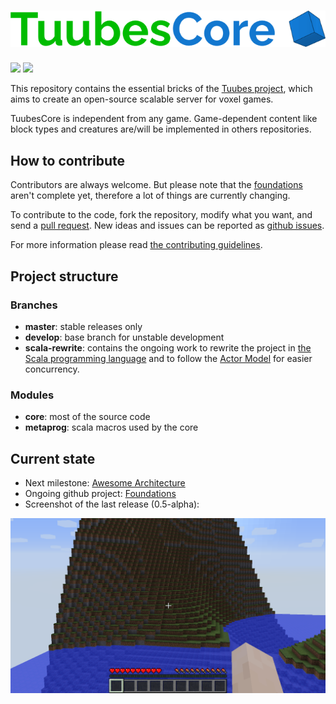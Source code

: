# ![project logo](TuubesCore_logo.png)

[![](https://img.shields.io/badge/next%20version-0.6-green.svg)](https://github.com/mcphoton/Photon-Server/milestone/2)
[![](https://img.shields.io/badge/discord-join%20chat!-7289DA.svg)](https://discord.gg/vWYembz)

This repository contains the essential bricks of the [Tuubes project](http://tuubes.org), which aims to create an open-source scalable server for voxel games.

TuubesCore is independent from any game. Game-dependent content like block types and creatures are/will be implemented in others repositories.

## How to contribute
Contributors are always welcome. But please note that the [foundations](https://github.com/tuubes/TuubesCore/projects/4) aren't complete yet, therefore a lot of things are currently changing.

To contribute to the code, fork the repository, modify what you want, and send a [pull request](https://help.github.com/articles/about-pull-requests/). New ideas and issues can be reported as [github issues](https://github.com/mcphoton/Photon-Server/issues).

For more information please read [the contributing guidelines](CONTRIBUTING.md).

## Project structure
### Branches
- **master**: stable releases only
- **develop**: base branch for unstable development
- **scala-rewrite**: contains the ongoing work to rewrite the project in [the Scala programming language](http://docs.scala-lang.org) and to follow the [Actor Model](https://en.wikipedia.org/wiki/Actor_model) for easier concurrency.

### Modules
- **core**: most of the source code
- **metaprog**: scala macros used by the core

## Current state
* Next milestone: [Awesome Architecture](https://github.com/tuubes/TuubesCore/milestone/3)
* Ongoing github project: [Foundations](https://github.com/tuubes/TuubesCore/projects/4)
* Screenshot of the last release (0.5-alpha):

![ingame screenshot](ingame-screenshot.png)